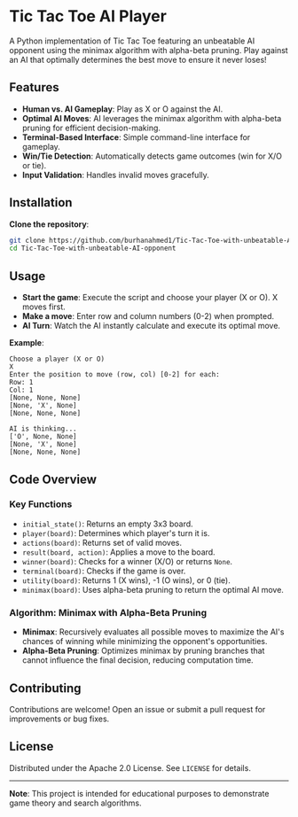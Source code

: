 
# Tic Tac Toe AI Player

A Python implementation of Tic Tac Toe featuring an unbeatable AI opponent using the minimax algorithm with alpha-beta pruning. Play against an AI that optimally determines the best move to ensure it never loses!

## Features

- **Human vs. AI Gameplay**: Play as X or O against the AI.
- **Optimal AI Moves**: AI leverages the minimax algorithm with alpha-beta pruning for efficient decision-making.
- **Terminal-Based Interface**: Simple command-line interface for gameplay.
- **Win/Tie Detection**: Automatically detects game outcomes (win for X/O or tie).
- **Input Validation**: Handles invalid moves gracefully.

## Installation

**Clone the repository**:
```bash
git clone https://github.com/burhanahmed1/Tic-Tac-Toe-with-unbeatable-AI-opponent.git
cd Tic-Tac-Toe-with-unbeatable-AI-opponent
```


## Usage

- **Start the game**: Execute the script and choose your player (X or O). X moves first.
- **Make a move**: Enter row and column numbers (0-2) when prompted.
- **AI Turn**: Watch the AI instantly calculate and execute its optimal move.

**Example**:
```
Choose a player (X or O)
X
Enter the position to move (row, col) [0-2] for each:
Row: 1
Col: 1
[None, None, None]
[None, 'X', None]
[None, None, None]

AI is thinking...
['O', None, None]
[None, 'X', None]
[None, None, None]
```

## Code Overview

### Key Functions
- `initial_state()`: Returns an empty 3x3 board.
- `player(board)`: Determines which player's turn it is.
- `actions(board)`: Returns set of valid moves.
- `result(board, action)`: Applies a move to the board.
- `winner(board)`: Checks for a winner (X/O) or returns `None`.
- `terminal(board)`: Checks if the game is over.
- `utility(board)`: Returns 1 (X wins), -1 (O wins), or 0 (tie).
- `minimax(board)`: Uses alpha-beta pruning to return the optimal AI move.

### Algorithm: Minimax with Alpha-Beta Pruning
- **Minimax**: Recursively evaluates all possible moves to maximize the AI's chances of winning while minimizing the opponent's opportunities.
- **Alpha-Beta Pruning**: Optimizes minimax by pruning branches that cannot influence the final decision, reducing computation time.

## Contributing

Contributions are welcome! Open an issue or submit a pull request for improvements or bug fixes.

## License

Distributed under the Apache 2.0 License. See `LICENSE` for details.

---

**Note**: This project is intended for educational purposes to demonstrate game theory and search algorithms.
```

